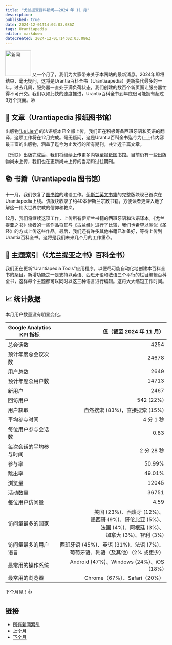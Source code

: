 ```yaml
---
title: "尤兰提亚百科新闻——2024 年 11 月"
description:
published: true
date: 2024-12-01T14:02:03.086Z
tags: Urantiapedia
editor: markdown
dateCreated: 2024-12-01T14:02:03.086Z
---
```


<img src="/_assets/svg/icon-news.svg" alt="新闻" style="width: 80px;"> 又一个月了，我们为大家带来关于本网站的最新消息。2024年即将结束，毫无疑问，这将是Urantia百科全书（Urantiaapedia）更新换代最多的一年。过去几周，服务器一直处于满负荷状态，我们创建的数百个新页面让服务器忙得不可开交。我们以如此快的速度推进，Urantia百科全书到年底很可能拥有超过9万个页面。:open_mouth:

## :page_with_curl: 文章（Urantiapedia 报纸图书馆）

出版物[“Le Lien”](/fr/index/articles_le_lien) 的法语版本已全部上传，我们正在积极筹备西班牙语和英语的翻译，这项工作将在12月完成。毫无疑问，这是Urantia百科全书迄今为止上传内容最丰富的出版物，涵盖了迄今为止发行的所有期刊，共计近千篇文章。

《乐联》出版完成后，我们将继续上传更多内容至[报纸图书馆](/en/article)。目前仍有一些出版物尚未上传，我们也在更新尚未上传的当期和过往期刊。

## :books: 书籍（Urantiapedia 图书馆）

十一月，我们恢复了[图书馆](/en/book)的建设工作。[伊斯兰英文书籍](/en/index/books_islam)的完整版块现已首次在Urantiapedia上线。该版块收录了约40本伊斯兰宗教书籍，方便读者更深入地了解这一伟大世界宗教的信仰和教义。

12月，我们将继续这项工作，上传所有伊斯兰书籍的西班牙语和法语译本。《尤兰提亚之书》读者的一些作品将其与[《古兰经》](/en/book/Islam/Quran)进行了比较，我们也希望以类似《圣经》的方式上传这些作品。最后，我们还有许多其他书籍已准备好，等待上传到Urantia百科全书。这将是我们未来几个月的工作重点。

## :card_index: 主题索引（《尤兰提亚之书》百科全书）

我们正在更新“Urantiapedia Tools”应用程序，以便尽可能自动化地创建本百科全书的条目。新增功能之一是支持以英语、西班牙语和法语三个平行的栏目编辑百科全书，这样每个主题都可以同时以这三种语言进行编辑。这将大大缩短工作时间。

## :chart_with_upwards_trend: 统计数据

本月用户数量没有明显变化。

Google Analytics KPI 指标 | 值（截至 2024 年 11 月）
--- | ---:
总会话数 | 4254
预计年度总会议次数 | 24678
用户总数 | 2649
预计年度总用户数 | 14713
新用户 | 2467
回访用户 | 542 (22%)
用户获取 | 自然搜索 (83%)，直接搜索 (15%)
平均参与时间 | 4 分 1 秒
每位用户参与会话数 | 0.83
每次会话的平均参与时间 | 2 分 28 秒
参与率 | 50.99%
跳出率 | 49.01%
浏览量 | 12045
活动数量 | 36751
每位用户访问量 | 4.59
访问量最多的国家 | 美国 (23%)、西班牙 (12%)、<br>墨西哥 (9%)、哥伦比亚 (5%)、<br>法国 (4%)、阿根廷 (3%)、<br>加拿大 (3%)、智利 (3%)
访问量最多的用户语言 | 西班牙语 (45%)、英语 (31%)、法语 (7%)、葡萄牙语、韩语（及其他）（2% 或更少）
最常用的操作系统 | Android (47%)、Windows (24%)、iOS (18%)
最常用的浏览器 | Chrome（67%）、Safari（20%）

下个月见！:+1:

## 链接

- [所有新闻索引](/zh/news)
- [上个月](/zh/news/2024/10)
- [下个月](/zh/news/2024/12)